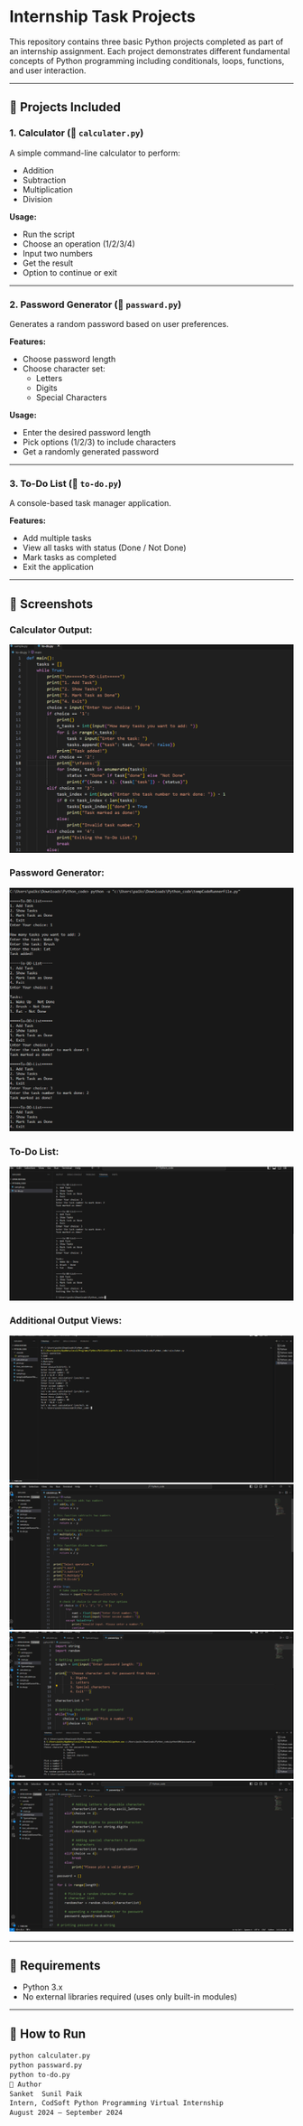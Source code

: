 # Internship Task Projects

This repository contains three basic Python projects completed as part of an internship assignment. Each project demonstrates different fundamental concepts of Python programming including conditionals, loops, functions, and user interaction.

---

## 📁 Projects Included

### 1. Calculator (📄 `calculater.py`)
A simple command-line calculator to perform:
- Addition
- Subtraction
- Multiplication
- Division

**Usage:**
- Run the script
- Choose an operation (1/2/3/4)
- Input two numbers
- Get the result
- Option to continue or exit

---

### 2. Password Generator (📄 `passward.py`)
Generates a random password based on user preferences.

**Features:**
- Choose password length
- Choose character set:
  - Letters
  - Digits
  - Special Characters

**Usage:**
- Enter the desired password length
- Pick options (1/2/3) to include characters
- Get a randomly generated password

---

### 3. To-Do List (📄 `to-do.py`)
A console-based task manager application.

**Features:**
- Add multiple tasks
- View all tasks with status (Done / Not Done)
- Mark tasks as completed
- Exit the application

---

## 📸 Screenshots

### Calculator Output:
![Calculator Screenshot](./Screenshot%202024-08-03%20154357.png)

### Password Generator:
![Password Generator Screenshot](./Screenshot%202024-08-03%20154508.png)

### To-Do List:
![To-Do Screenshot](./Screenshot%202024-08-03%20154540.png)

### Additional Output Views:
![Output 1](./Screenshot%202024-08-12%20161118.png)
![Output 2](./Screenshot%202024-08-12%20161240.png)
![Output 3](./Screenshot%202024-08-24%20203042.png)
![Output 4](./Screenshot%202024-08-24%20203115.png)

---

## 📌 Requirements

- Python 3.x
- No external libraries required (uses only built-in modules)

---

## 🚀 How to Run

```bash
python calculater.py
python passward.py
python to-do.py
🙌 Author
Sanket  Sunil Paik
Intern, CodSoft Python Programming Virtual Internship
August 2024 – September 2024


